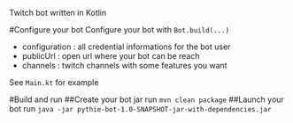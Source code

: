 Twitch bot written in Kotlin

#Configure your bot
Configure your bot with `Bot.build(...)`
 - configuration : all credential informations for the bot user
 - publicUrl : open url where your bot can be reach
 - channels : twitch channels with some features you want

See `Main.kt` for example

#Build and run
##Create your bot jar
run `mvn clean package`
##Launch your bot
run `java -jar pythie-bot-1.0-SNAPSHOT-jar-with-dependencies.jar`